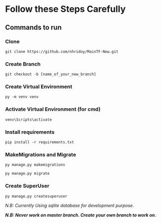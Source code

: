 # Follow these Steps Carefully
## Commands to run
### Clone
```commandline
git clone https://github.com/nhridoy/MainTF-New.git
```
### Create Branch
```commandline
git checkout -b [name_of_your_new_branch]
```
### Create Virtual Environment
```commandline
py -m venv venv
```
### Activate Virtual Environment (for cmd)
```commandline
venv\Scripts\activate
```
### Install requirements
```commandline
pip install -r requirements.txt
```
### MakeMigrations and Migrate
```commandline
py manage.py makemigrations
```
```commandline
py manage.py migrate
```
### Create SuperUser
```commandline
py manage.py createsuperuser
```

_N.B: Currently Using sqlite database for development purpose._

**_N.B: Never work on master branch. Create your own branch to work on._**